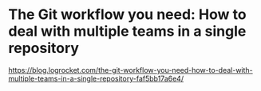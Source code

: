 # The Git workflow you need: How to deal with multiple teams in a single repository

https://blog.logrocket.com/the-git-workflow-you-need-how-to-deal-with-multiple-teams-in-a-single-repository-faf5bb17a6e4/

